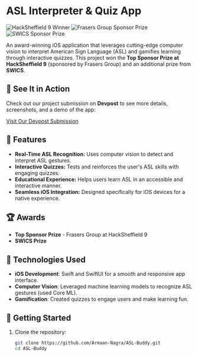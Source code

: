 # ASL Interpreter & Quiz App

![HackSheffield 9 Winner](https://img.shields.io/badge/HackSheffield%209-Winner-brightgreen)
![Frasers Group Sponsor Prize](https://img.shields.io/badge/Frasers%20Group-Sponsor%20Prize-blue)
![SWICS Sponsor Prize](https://img.shields.io/badge/SWICS-Award-orange)

An award-winning iOS application that leverages cutting-edge computer vision to interpret American Sign Language (ASL) and gamifies learning through interactive quizzes. This project won the **Top Sponsor Prize at HackSheffield 9** (sponsored by Frasers Group) and an additional prize from **SWICS**.

## 📸 See It in Action

Check out our project submission on **Devpost** to see more details, screenshots, and a demo of the app:

[Visit Our Devpost Submission](https://devpost.com/software/bsl-buddy)

## 🚀 Features

- **Real-Time ASL Recognition:** Uses computer vision to detect and interpret ASL gestures.
- **Interactive Quizzes:** Tests and reinforces the user's ASL skills with engaging quizzes.
- **Educational Experience:** Helps users learn ASL in an accessible and interactive manner.
- **Seamless iOS Integration:** Designed specifically for iOS devices for a native experience.

## 🏆 Awards

- **Top Sponsor Prize** - Frasers Group at HackSheffield 9
- **SWICS Prize**

## 🔧 Technologies Used

- **iOS Development**: Swift and SwiftUI for a smooth and responsive app interface.
- **Computer Vision**: Leveraged machine learning models to recognize ASL gestures (used Core ML).
- **Gamification**: Created quizzes to engage users and make learning fun.

## 🌟 Getting Started

1. Clone the repository:
   ```bash
   git clone https://github.com/Armaan-Nagra/ASL-Buddy.git
   cd ASL-Buddy
